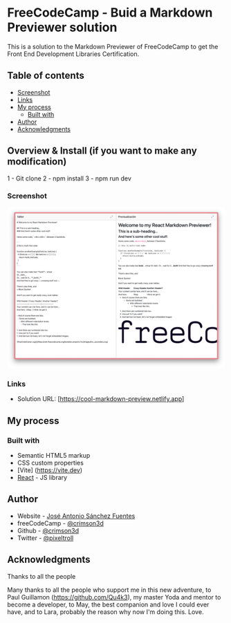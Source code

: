 # FreeCodeCamp - Buid a Markdown Previewer solution

This is a solution to the Markdown Previewer of FreeCodeCamp to get the Front End Development Libraries Certification.

## Table of contents

  - [Screenshot](#screenshot)
  - [Links](#links)
- [My process](#my-process)
  - [Built with](#built-with)
- [Author](#author)
- [Acknowledgments](#acknowledgments)


## Overview & Install (if you want to make any modification)
1 - Git clone
2 - npm install
3 - npm run dev

### Screenshot

![](/public/Preview.png)

### Links

- Solution URL: [https://cool-markdown-preview.netlify.app]

## My process

### Built with

- Semantic HTML5 markup
- CSS custom properties
- [Vite] (https://vite.dev)
- [React](https://reactjs.org/) - JS library

## Author

- Website - [José Antonio Sánchez Fuentes](https://crimson3d.github.io/frontend-mentor-html-css-challenges/index.html)
- freeCodeCamp - [@crimson3d](https://www.freecodecamp.org/Crimson3d)
- Github - [@crimson3d](https://github.com/crimson3d)
- Twitter - [@pixeltroll](https://www.twitter.com/pixeltroll)

## Acknowledgments

Thanks to all the people 

Many thanks to all the people who support me in this new adventure, to Paul Guillamon (https://github.com/Qu4k3), my master Yoda and mentor to become a developer, to May, the best companion and love I could ever have, and to Lara, probably the reason why now I'm doing this. Love.

